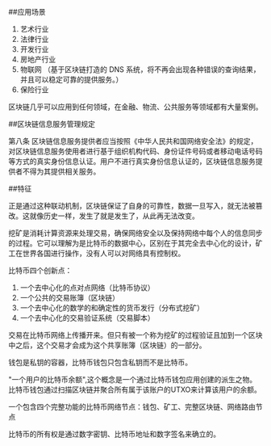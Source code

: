 ##应用场景
1. 艺术行业
2. 法律行业
3. 开发行业
4. 房地产行业
5. 物联网
（基于区块链打造的 DNS 系统，将不再会出现各种错误的查询结果，并且可以稳定可靠的提供服务。）
6. 保险行业

区块链几乎可以应用到任何领域，在金融、物流、公共服务等领域都有大量案例。

##区块链信息服务管理规定

第八条 区块链信息服务提供者应当按照《中华人民共和国网络安全法》的规定，对区块链信息服务使用者进行基于组织机构代码、身份证件号码或者移动电话号码等方式的真实身份信息认证。用户不进行真实身份信息认证的，区块链信息服务提供者不得为其提供相关服务。


##特征

正是通过这种联动机制，区块链保证了自身的可靠性，数据一旦写入，就无法被篡改。这就像历史一样，发生了就是发生了，从此再无法改变。


挖矿是消耗计算资源来处理交易，确保网络安全以及保持网络中每个人的信息同步的过程。它可以理解为是比特币的数据中心，区别在于其完全去中心化的设计，矿工在世界各国进行操作，没有人可以对网络具有控制权。


比特币四个创新点：

1. 一个去中心化的点对点网络（比特币协议）
2. 一个公共的交易账簿（区块链）
3. 一个去中心化的数学的和确定性的货币发行（分布式挖矿）
4. 一个去中心化的交易验证系统（交易脚本）


交易在比特币网络上传播开来。但只有被一个称为挖矿的过程验证且加到一个区块中之后，这个交易才会成为这个共享账簿（区块链）的一部分。

钱包是私钥的容器，比特币钱包只包含私钥而不是比特币。

"一个用户的比特币余额",这个概念是一个通过比特币钱包应用创建的派生之物。比特币钱包通过扫描区块链并聚合所有属于该账户的UTXO来计算该用户的余额。

一个包含四个完整功能的比特币网络节点：钱包、矿工、完整区块链、网络路由节点

比特币的所有权是通过数字密钥、比特币地址和数字签名来确立的。